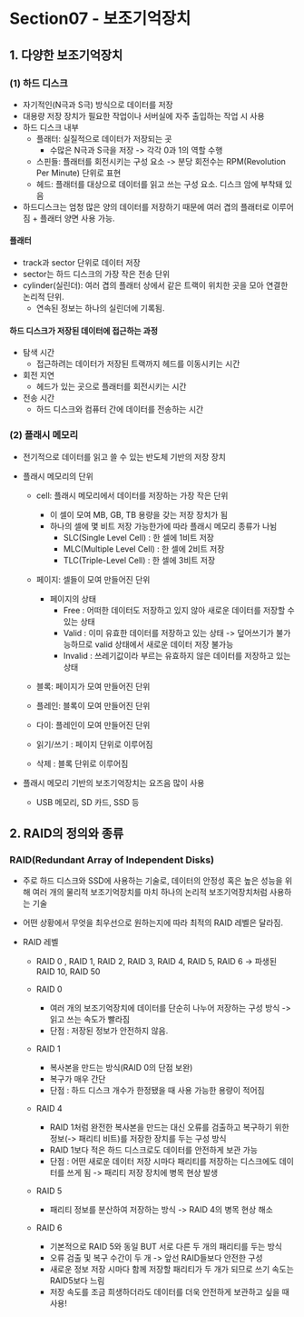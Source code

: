 # Section07 - 보조기억장치

## 1. 다양한 보조기억장치
### (1) 하드 디스크

- 자기적인(N극과 S극) 방식으로 데이터를 저장
- 대용량 저장 장치가 필요한 작업이나 서버실에 자주 출입하는 작업 시 사용
- 하드 디스크 내부
    - 플래터: 실질적으로 데이터가 저장되는 곳
        - 수많은 N극과 S극을 저장 -> 각각 0과 1의 역할 수행
    - 스핀들: 플래터를 회전시키는 구성 요소 -> 분당 회전수는 RPM(Revolution Per Minute) 단위로 표현
    - 헤드: 플래터를 대상으로 데이터를 읽고 쓰는 구성 요소. 디스크 암에 부착돼 있음
- 하드디스크는 엄청 많은 양의 데이터를 저장하기 때문에 여러 겹의 플래터로 이루어짐 + 플래터 양면 사용 가능.

#### 플래터
- track과 sector 단위로 데이터 저장
- sector는 하드 디스크의 가장 작은 전송 단위
- cylinder(실린더): 여러 겹의 플래터 상에서 같은 트랙이 위치한 곳을 모아 연결한 논리적 단위.
    - 연속된 정보는 하나의 실린더에 기록됨.

#### 하드 디스크가 저장된 데이터에 접근하는 과정
- 탐색 시간
    - 접근하려는 데이터가 저장된 트랙까지 헤드를 이동시키는 시간
- 회전 지연
    - 헤드가 있는 곳으로 플래터를 회전시키는 시간
- 전송 시간
    - 하드 디스크와 컴퓨터 간에 데이터를 전송하는 시간


### (2) 플래시 메모리

- 전기적으로 데이터를 읽고 쓸 수 있는 반도체 기반의 저장 장치
- 플래시 메모리의 단위
    - cell: 플래시 메모리에서 데이터를 저장하는 가장 작은 단위
        - 이 셀이 모여 MB, GB, TB 용량을 갖는 저장 장치가 됨
        - 하나의 셀에 몇 비트 저장 가능한가에 따라 플래시 메모리 종류가 나뉨
            - SLC(Single Level Cell) : 한 셀에 1비트 저장
            - MLC(Multiple Level Cell) : 한 셀에 2비트 저장
            - TLC(Triple-Level Cell) : 한 셀에 3비트 저장
    - 페이지: 셀들이 모여 만들어진 단위
        - 페이지의 상태
            - Free : 어떠한 데이터도 저장하고 있지 않아 새로운 데이터를 저장할 수 있는 상태
            - Valid : 이미 유효한 데이터를 저장하고 있는 상태 -> 덮어쓰기가 불가능하므로 valid 상태에서 새로운 데이터 저장 불가능
            - Invalid : 쓰레기값이라 부르는 유효하지 않은 데이터를 저장하고 있는 상태 
    - 블록: 페이지가 모여 만들어진 단위
    - 플레인: 블록이 모여 만들어진 단위
    - 다이: 플레인이 모여 만들어진 단위

    - 읽기/쓰기 : 페이지 단위로 이루어짐
    - 삭제 : 블록 단위로 이루어짐
        
- 플래시 메모리 기반의 보조기억장치는 요즈음 많이 사용
    - USB 메모리, SD 카드, SSD 등


## 2. RAID의 정의와 종류

### RAID(Redundant Array of Independent Disks)
- 주로 하드 디스크와 SSD에 사용하는 기술로, 데이터의 안정성 혹은 높은 성능을 위해 여러 개의 물리적 보조기억장치를 마치 하나의 논리적 보조기억장치처럼 사용하는 기술
- 어떤 상황에서 무엇을 최우선으로 원하는지에 따라 최적의 RAID 레벨은 달라짐.

- RAID 레벨
    - RAID 0 , RAID 1, RAID 2, RAID 3, RAID 4, RAID 5, RAID 6 -> 파생된 RAID 10, RAID 50

    - RAID 0
        - 여러 개의 보조기억장치에 데이터를 단순히 나누어 저장하는 구성 방식 -> 읽고 쓰는 속도가 빨라짐
        - 단점 : 저장된 정보가 안전하지 않음. 
    - RAID 1
        - 복사본을 만드는 방식(RAID 0의 단점 보완)
        - 복구가 매우 간단
        - 단점 : 하드 디스크 개수가 한정됐을 때 사용 가능한 용량이 적어짐
    - RAID 4
        - RAID 1처럼 완전한 복사본을 만드는 대신 오류를 검출하고 복구하기 위한 정보(-> 패리티 비트)를 저장한 장치를 두는 구성 방식
        - RAID 1보다 적은 하드 디스크로도 데이터를 안전하게 보관 가능
        - 단점 : 어떤 새로운 데이터 저장 시마다 패리티를 저장하는 디스크에도 데이터를 쓰게 됨 -> 패리티 저장 장치에 병목 현상 발생

    - RAID 5
        - 패리티 정보를 분산하여 저장하는 방식 -> RAID 4의 병목 현상 해소
    - RAID 6
        - 기본적으로 RAID 5와 동일 BUT 서로 다른 두 개의 패리티를 두는 방식
        - 오류 검출 및 복구 수간이 두 개 -> 앞선 RAID들보다 안전한 구성
        - 새로운 정보 저장 시마다 함께 저장할 패리티가 두 개가 되므로 쓰기 속도는 RAID5보다 느림
        - 저장 속도를 조금 희생하더라도 데이터를 더욱 안전하게 보관하고 싶을 때 사용!
    



